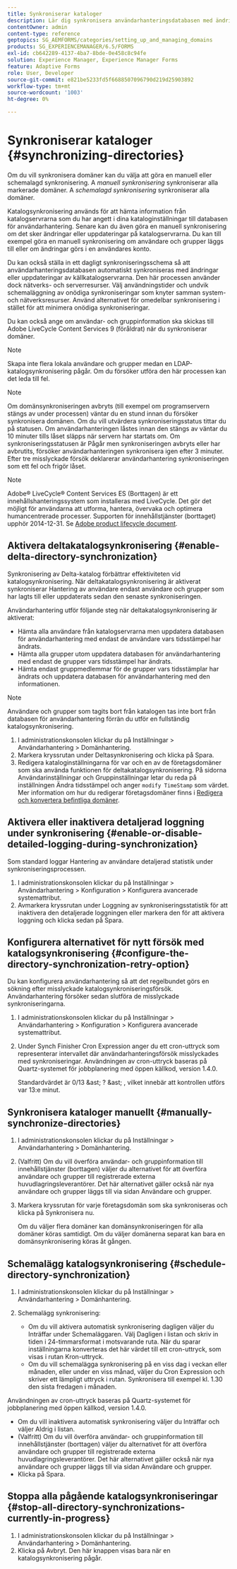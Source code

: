 ```yaml
---
title: Synkroniserar kataloger
description: Lär dig synkronisera användarhanteringsdatabasen med ändringar i källkatalogservrarna med hjälp av manuell eller schemalagd synkronisering.
contentOwner: admin
content-type: reference
geptopics: SG_AEMFORMS/categories/setting_up_and_managing_domains
products: SG_EXPERIENCEMANAGER/6.5/FORMS
exl-id: cb642289-4137-4ba7-8bde-0e458c8c94fe
solution: Experience Manager, Experience Manager Forms
feature: Adaptive Forms
role: User, Developer
source-git-commit: e821be5233fd5f6688507096790d219d25903892
workflow-type: tm+mt
source-wordcount: '1003'
ht-degree: 0%

---
```


# Synkroniserar kataloger {#synchronizing-directories}

Om du vill synkronisera domäner kan du välja att göra en manuell eller schemalagd synkronisering. A *manuell synkronisering* synkroniserar alla markerade domäner. A *schemalagd synkronisering* synkroniserar alla domäner.

Katalogsynkronisering används för att hämta information från katalogservrarna som du har angett i dina kataloginställningar till databasen för användarhantering. Senare kan du även göra en manuell synkronisering om det sker ändringar eller uppdateringar på katalogservrarna. Du kan till exempel göra en manuell synkronisering om användare och grupper läggs till eller om ändringar görs i en användares konto.

Du kan också ställa in ett dagligt synkroniseringsschema så att användarhanteringsdatabasen automatiskt synkroniseras med ändringar eller uppdateringar av källkatalogservrarna. Den här processen använder dock nätverks- och serverresurser. Välj användningstider och undvik schemaläggning av onödiga synkroniseringar som knyter samman system- och nätverksresurser. Använd alternativet för omedelbar synkronisering i stället för att minimera onödiga synkroniseringar.

Du kan också ange om användar- och gruppinformation ska skickas till Adobe LiveCycle Content Services 9 (föråldrat) när du synkroniserar domäner.

>[!NOTE]
>
>Skapa inte flera lokala användare och grupper medan en LDAP-katalogsynkronisering pågår. Om du försöker utföra den här processen kan det leda till fel.

>[!NOTE]
>
>Om domänsynkroniseringen avbryts (till exempel om programservern stängs av under processen) väntar du en stund innan du försöker synkronisera domänen. Om du vill utvärdera synkroniseringsstatus tittar du på statusen. Om användarhanteringen låstes innan den stängs av väntar du 10 minuter tills låset släpps när servern har startats om. Om synkroniseringsstatusen är Pågår men synkroniseringen avbryts eller har avbrutits, försöker användarhanteringen synkronisera igen efter 3 minuter. Efter tre misslyckade försök deklarerar användarhantering synkroniseringen som ett fel och frigör låset.

>[!NOTE]
>
>Adobe® LiveCycle® Content Services ES (Borttagen) är ett innehållshanteringssystem som installeras med LiveCycle. Det gör det möjligt för användarna att utforma, hantera, övervaka och optimera humancentrerade processer. Supporten för innehållstjänster (borttaget) upphör 2014-12-31. Se [Adobe product lifecycle document](https://www.adobe.com/support/products/enterprise/eol/eol_matrix.html).

## Aktivera deltakatalogsynkronisering {#enable-delta-directory-synchronization}

Synkronisering av Delta-katalog förbättrar effektiviteten vid katalogsynkronisering. När deltakatalogsynkronisering är aktiverat synkroniserar Hantering av användare endast användare och grupper som har lagts till eller uppdaterats sedan den senaste synkroniseringen.

Användarhantering utför följande steg när deltakatalogsynkronisering är aktiverat:

* Hämta alla användare från katalogservrarna men uppdatera databasen för användarhantering med endast de användare vars tidsstämpel har ändrats.
* Hämta alla grupper utom uppdatera databasen för användarhantering med endast de grupper vars tidsstämpel har ändrats.
* Hämta endast gruppmedlemmar för de grupper vars tidsstämplar har ändrats och uppdatera databasen för användarhantering med den informationen.

>[!NOTE]
>
>Användare och grupper som tagits bort från katalogen tas inte bort från databasen för användarhantering förrän du utför en fullständig katalogsynkronisering.

1. I administrationskonsolen klickar du på Inställningar > Användarhantering > Domänhantering.
1. Markera kryssrutan under Deltasynkronisering och klicka på Spara.
1. Redigera kataloginställningarna för var och en av de företagsdomäner som ska använda funktionen för deltakatalogsynkronisering. På sidorna Användarinställningar och Gruppinställningar letar du reda på inställningen Ändra tidsstämpel och anger `modify TimeStamp` som värdet. Mer information om hur du redigerar företagsdomäner finns i [Redigera och konvertera befintliga domäner](/help/forms/using/admin-help/editing-converting-existing-domains.md#editing-and-converting-existing-domains).

## Aktivera eller inaktivera detaljerad loggning under synkronisering {#enable-or-disable-detailed-logging-during-synchronization}

Som standard loggar Hantering av användare detaljerad statistik under synkroniseringsprocessen.

1. I administrationskonsolen klickar du på Inställningar > Användarhantering > Konfiguration > Konfigurera avancerade systemattribut.
1. Avmarkera kryssrutan under Loggning av synkroniseringsstatistik för att inaktivera den detaljerade loggningen eller markera den för att aktivera loggning och klicka sedan på Spara.

## Konfigurera alternativet för nytt försök med katalogsynkronisering {#configure-the-directory-synchronization-retry-option}

Du kan konfigurera användarhantering så att det regelbundet görs en sökning efter misslyckade katalogsynkroniseringsförsök. Användarhantering försöker sedan slutföra de misslyckade synkroniseringarna.

1. I administrationskonsolen klickar du på Inställningar > Användarhantering > Konfiguration > Konfigurera avancerade systemattribut.
1. Under Synch Finisher Cron Expression anger du ett cron-uttryck som representerar intervallet där användarhanteringsförsök misslyckades med synkroniseringar. Användningen av cron-uttryck baseras på Quartz-systemet för jobbplanering med öppen källkod, version 1.4.0.

   Standardvärdet är 0/13 &amp;ast; ? &amp;ast; , vilket innebär att kontrollen utförs var 13:e minut.

## Synkronisera kataloger manuellt {#manually-synchronize-directories}

1. I administrationskonsolen klickar du på Inställningar > Användarhantering > Domänhantering.
1. (Valfritt) Om du vill överföra användar- och gruppinformation till innehållstjänster (borttagen) väljer du alternativet för att överföra användare och grupper till registrerade externa huvudlagringsleverantörer. Det här alternativet gäller också när nya användare och grupper läggs till via sidan Användare och grupper.
1. Markera kryssrutan för varje företagsdomän som ska synkroniseras och klicka på Synkronisera nu.

   Om du väljer flera domäner kan domänsynkroniseringen för alla domäner köras samtidigt. Om du väljer domänerna separat kan bara en domänsynkronisering köras åt gången.

## Schemalägg katalogsynkronisering {#schedule-directory-synchronization}

1. I administrationskonsolen klickar du på Inställningar > Användarhantering > Domänhantering.
1. Schemalägg synkronisering:

   * Om du vill aktivera automatisk synkronisering dagligen väljer du Inträffar under Schemaläggaren. Välj Dagligen i listan och skriv in tiden i 24-timmarsformat i motsvarande ruta. När du sparar inställningarna konverteras det här värdet till ett cron-uttryck, som visas i rutan Kron-uttryck.
   * Om du vill schemalägga synkronisering på en viss dag i veckan eller månaden, eller under en viss månad, väljer du Cron Expression och skriver ett lämpligt uttryck i rutan. Synkronisera till exempel kl. 1.30 den sista fredagen i månaden.

Användningen av cron-uttryck baseras på Quartz-systemet för jobbplanering med öppen källkod, version 1.4.0.

* Om du vill inaktivera automatisk synkronisering väljer du Inträffar och väljer Aldrig i listan.
* (Valfritt) Om du vill överföra användar- och gruppinformation till innehållstjänster (borttagen) väljer du alternativet för att överföra användare och grupper till registrerade externa huvudlagringsleverantörer. Det här alternativet gäller också när nya användare och grupper läggs till via sidan Användare och grupper.
* Klicka på Spara.

## Stoppa alla pågående katalogsynkroniseringar {#stop-all-directory-synchronizations-currently-in-progress}

1. I administrationskonsolen klickar du på Inställningar > Användarhantering > Domänhantering.
1. Klicka på Avbryt. Den här knappen visas bara när en katalogsynkronisering pågår.
